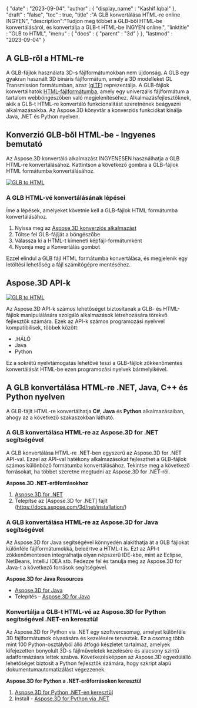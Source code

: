 {
  "date" : "2023-09-04",
  "author" : {
    "display_name" : "Kashif Iqbal"
},
  "draft" : "false",
  "toc" : true,
  "title" :"A GLB konvertálása HTML-re online INGYEN",
  "description":"Tudjon meg többet a GLB-ből HTML-be konvertálásáról, és konvertálja a GLB-t HTML-be INGYEN online.",
  "linktitle" : "GLB to HTML",
  "menu" : {
    "docs" : {
      "parent" : "3d"
}
},
  "lastmod" : "2023-09-04"
}

## A GLB-ről a HTML-re

A GLB-fájlok használata 3D-s fájlformátumokban nem újdonság. A GLB egy gyakran használt 3D bináris fájlformátum, amely a 3D modelleket GL Transmission formátumban, azaz ([glTF](/hu/3d/gltf/)) reprezentálja. A GLB-fájlok konvertálhatók [HTML-fájlformátumba](/hu/web/html/), amely egy univerzális fájlformátum a tartalom webböngészőben való megjelenítéséhez. Alkalmazásfejlesztőknek, akik a GLB-t HTML-re konvertáló funkcionalitást szeretnének beágyazni alkalmazásaikba. Az Aspose.3D könyvtár a konverziós funkciókat kínálja Java, .NET és Python nyelven.

## Konverzió GLB-ből HTML-be - Ingyenes bemutató

Az Aspose.3D konvertáló alkalmazást INGYENESEN használhatja a GLB HTML-re konvertálásához. Kattintson a következő gombra a GLB-fájlok HTML formátumba konvertálásához.

[![GLB to HTML](../glb-to-html.png)](https://products.aspose.app/3d/conversion/glb-to-html)

### A GLB HTML-vé konvertálásának lépései

Íme a lépések, amelyeket követnie kell a GLB-fájlok HTML formátumba konvertálásához.

1. Nyissa meg az [Aspose.3D konverziós alkalmazást](https://products.aspose.app/3d/conversion/glb-to-html)
1. Töltse fel GLB-fájlját a böngészőbe
1. Válassza ki a HTML-t kimeneti képfájl-formátumként
1. Nyomja meg a Konvertálás gombot

Ezzel elindul a GLB fájl HTML formátumba konvertálása, és megjelenik egy letöltési lehetőség a fájl számítógépre mentéséhez.

## Aspose.3D API-k

[![GLB to HTML](../try-aspose-3d.png)](https://products.aspose.com/3d/)

Az Aspose.3D API-k számos lehetőséget biztosítanak a GLB- és HTML-fájlok manipulálására szolgáló alkalmazások létrehozására törekvő fejlesztők számára. Ezek az API-k számos programozási nyelvvel kompatibilisek, többek között:

- .HÁLÓ
- Java
- Python

Ez a sokrétű nyelvtámogatás lehetővé teszi a GLB-fájlok zökkenőmentes konvertálását HTML-be ezen programozási nyelvek bármelyikével.

## A GLB konvertálása HTML-re .NET, Java, C++ és Python nyelven

A GLB-fájlt HTML-re konvertálhatja **C#**, **Java** és **Python** alkalmazásaiban, ahogy az a következő szakaszokban látható.

### A GLB konvertálása HTML-re az Aspose.3D for .NET segítségével

A GLB konvertálása HTML-re .NET-ben egyszerű az Aspose.3D for .NET API-val. Ezzel az API-val hatékony alkalmazásokat fejleszthet a GLB-fájlok számos különböző formátumba konvertálásához. Tekintse meg a következő forrásokat, ha többet szeretne megtudni az Aspose.3D for .NET-ről.

**Aspose.3D .NET-erőforrásokhoz**

1. [Aspose.3D for .NET](https://products.aspose.com/3d/net/)
1. Telepítse az [Aspose.3D for .NET] fájlt (https://docs.aspose.com/3d/net/installation/)

### A GLB konvertálása HTML-re az Aspose.3D for Java segítségével

Az Aspose.3D for Java segítségével könnyedén alakíthatja át a GLB fájlokat különféle fájlformátumokká, beleértve a HTML-t is. Ezt az API-t zökkenőmentesen integrálhatja olyan népszerű IDE-kbe, mint az Eclipse, NetBeans, IntelliJ IDEA stb. Fedezze fel és tanulja meg az Aspose.3D for Java-t a következő források segítségével.

**Aspose.3D for Java Resources**

* [Aspose.3D for Java](https://products.aspose.com/3d/java/)
* Telepítés – [Aspose.3D for Java](https://docs.aspose.com/3d/java/installation/)

### Konvertálja a GLB-t HTML-vé az Aspose.3D for Python segítségével .NET-en keresztül

Az Aspose.3D for Python via .NET egy szoftvercsomag, amelyet különféle 3D fájlformátumok olvasására és kezelésére terveztek. Ez a csomag több mint 100 Python-osztályból álló átfogó készletet tartalmaz, amelyek kifejezetten bonyolult 3D-s fájlműveletek kezelésére és alacsony szintű adatformázásra lettek szabva. Következésképpen az Aspose.3D egyedülálló lehetőséget biztosít a Python fejlesztők számára, hogy szkript alapú dokumentumautomatizálást végezzenek.

**Aspose.3D for Python a .NET-erőforrásokon keresztül**

1. [Aspose.3D for Python .NET-en keresztül](https://products.aspose.com/3d/python-net/)
1. Install - [Aspose.3D for Python via .NET](https://releases.aspose.com/3d/python-net/)
